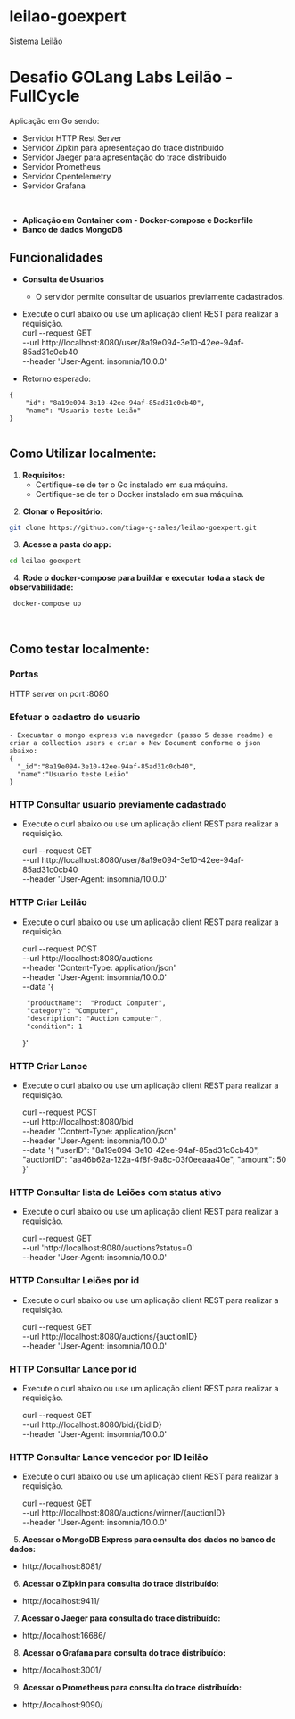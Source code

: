 # leilao-goexpert
Sistema Leilão

# Desafio GOLang Labs Leilão - FullCycle 

Aplicação em Go sendo: 
  - Servidor HTTP Rest Server
  - Servidor Zipkin para apresentação do trace distribuído
  - Servidor Jaeger para apresentação do trace distribuído
  - Servidor Prometheus
  - Servidor Opentelemetry
  - Servidor Grafana


&nbsp;
- **Aplicação em Container com - Docker-compose e Dockerfile**
- **Banco de dados MongoDB**

## Funcionalidades

- **Consulta de Usuarios**
  - O servidor permite consultar de usuarios previamente cadastrados.

 - Execute o curl abaixo ou use um aplicação client REST para realizar a requisição.   
    curl --request GET \
    --url http://localhost:8080/user/8a19e094-3e10-42ee-94af-85ad31c0cb40 \
    --header 'User-Agent: insomnia/10.0.0'

  - Retorno esperado:
```
{
	"id": "8a19e094-3e10-42ee-94af-85ad31c0cb40",
	"name": "Usuario teste Leião"
}
 
``` 
## Como Utilizar localmente:

1. **Requisitos:** 
   - Certifique-se de ter o Go instalado em sua máquina.
   - Certifique-se de ter o Docker instalado em sua máquina.

&nbsp;
2. **Clonar o Repositório:**
&nbsp;

```bash
git clone https://github.com/tiago-g-sales/leilao-goexpert.git
```
&nbsp;
3. **Acesse a pasta do app:**
&nbsp;

```bash
cd leilao-goexpert
```
&nbsp;
4. **Rode o docker-compose para buildar e executar toda a stack de observabilidade:**
&nbsp;

```bash 
 docker-compose up
```

&nbsp;



## Como testar localmente:

### Portas
HTTP server on port :8080 <br />

### Efetuar o cadastro do usuario 
    - Execuatar o mongo express via navegador (passo 5 desse readme) e criar a collection users e criar o New Document conforme o json abaixo:
    {
      "_id":"8a19e094-3e10-42ee-94af-85ad31c0cb40",
      "name":"Usuario teste Leião"
    }

### HTTP Consultar usuario previamente cadastrado
 - Execute o curl abaixo ou use um aplicação client REST para realizar a requisição. 

    curl --request GET \
    --url http://localhost:8080/user/8a19e094-3e10-42ee-94af-85ad31c0cb40 \
    --header 'User-Agent: insomnia/10.0.0'


### HTTP Criar Leilão
 - Execute o curl abaixo ou use um aplicação client REST para realizar a requisição. 

    curl --request POST \
    --url http://localhost:8080/auctions \
    --header 'Content-Type: application/json' \
    --header 'User-Agent: insomnia/10.0.0' \
    --data '{
            
        "productName":  "Product Computer",
        "category": "Computer",
        "description": "Auction computer",
        "condition": 1
    }'


### HTTP Criar Lance
 - Execute o curl abaixo ou use um aplicação client REST para realizar a requisição. 

    curl --request POST \
    --url http://localhost:8080/bid \
    --header 'Content-Type: application/json' \
    --header 'User-Agent: insomnia/10.0.0' \
    --data '{
        "userID": "8a19e094-3e10-42ee-94af-85ad31c0cb40",
        "auctionID": "aa46b62a-122a-4f8f-9a8c-03f0eeaaa40e",
        "amount": 50
    }'

### HTTP Consultar lista de Leiões com status ativo 
 - Execute o curl abaixo ou use um aplicação client REST para realizar a requisição. 

    curl --request GET \
    --url 'http://localhost:8080/auctions?status=0' \
    --header 'User-Agent: insomnia/10.0.0'

### HTTP Consultar Leiões por id 
 - Execute o curl abaixo ou use um aplicação client REST para realizar a requisição. 

    curl --request GET \
    --url http://localhost:8080/auctions/{auctionID} \
    --header 'User-Agent: insomnia/10.0.0'

### HTTP Consultar Lance por id 
 - Execute o curl abaixo ou use um aplicação client REST para realizar a requisição. 

    curl --request GET \
    --url http://localhost:8080/bid/{bidID} \
    --header 'User-Agent: insomnia/10.0.0'

### HTTP Consultar Lance vencedor por ID leilão  
 - Execute o curl abaixo ou use um aplicação client REST para realizar a requisição. 

    curl --request GET \
    --url http://localhost:8080/auctions/winner/{auctionID} \
    --header 'User-Agent: insomnia/10.0.0'


&nbsp;
5. **Acessar o MongoDB Express para consulta dos dados no banco de dados:**

  - http://localhost:8081/

&nbsp;
6. **Acessar o Zipkin para consulta do trace distribuído:**

  - http://localhost:9411/

&nbsp;
7. **Acessar o Jaeger para consulta do trace distribuído:**

  - http://localhost:16686/ 

&nbsp;
8. **Acessar o Grafana para consulta do trace distribuído:**

  - http://localhost:3001/

&nbsp;
9. **Acessar o Prometheus para consulta do trace distribuído:**

  - http://localhost:9090/
  
